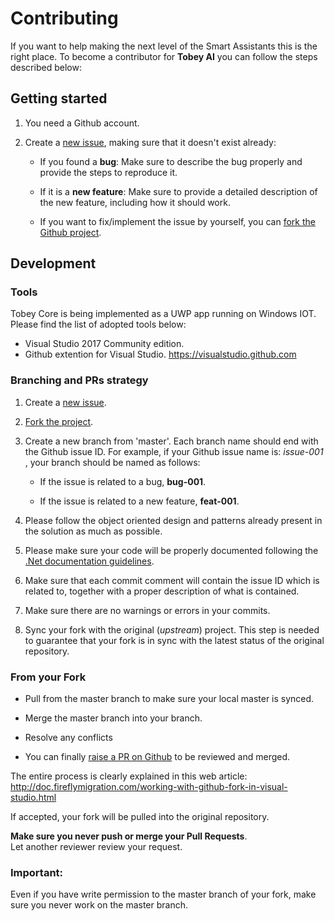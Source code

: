 # Contributing

If you want to help making the next level of the Smart Assistants this is the right place.
To become a contributor for **Tobey AI** you can follow the steps described below:

## Getting started

1.  You need a Github account.
2.  Create a [new issue](https://github.com/Tobey-AI/tobey-core/issues), making sure that it doesn't exist already:

    - If you found a **bug**: Make sure to describe the bug properly and provide the steps to reproduce it.

    - If it is a **new feature**: Make sure to provide a detailed description of the new feature, including how it should work. 

    - If you want to fix/implement the issue by yourself, you can [fork the Github project](https://help.github.com/articles/fork-a-repo/).

## Development

### Tools

Tobey Core is being implemented as a UWP app running on Windows IOT. 
Please find the list of adopted tools below:
- Visual Studio 2017 Community edition.
- Github extention for Visual Studio. https://visualstudio.github.com

### Branching and PRs strategy

1.  Create a [new issue](https://github.com/Tobey-AI/tobey-core/issues).

2.  [Fork the project](https://help.github.com/articles/fork-a-repo/).

3.  Create a new branch from 'master'. Each branch name should end with the Github issue ID. For example, if your Github issue name is: *issue-001* , your branch should be named as follows:

    - If the issue is related to a bug, **bug-001**.
    
    - If the issue is related to a new feature, **feat-001**.

4.  Please follow the object oriented design and patterns already present in the solution as much as possible.

5.  Please make sure your code will be properly documented following the [.Net documentation guidelines](https://docs.microsoft.com/en-us/dotnet/csharp/programming-guide/xmldoc/recommended-tags-for-documentation-comments).

6.  Make sure that each commit comment will contain the issue ID which is related to, together with a proper description of what is contained.

7.  Make sure there are no warnings or errors in your commits.

8.  Sync your fork with the original (*upstream*) project. This step is needed to guarantee that your fork is in sync with the latest status of the original repository.

### From your Fork

   - Pull from the master branch to make sure your local master is synced.

   - Merge the master branch into your branch.

   - Resolve any conflicts

   - You can finally [raise a PR on Github](https://help.github.com/articles/about-pull-requests/) to be reviewed and merged. 

The entire process is clearly explained in this web article:<br/>
http://doc.fireflymigration.com/working-with-github-fork-in-visual-studio.html

If accepted, your fork will be pulled into the original repository. 

**Make sure you never push or merge your Pull Requests**.<br/> 
Let another reviewer review your request.

### Important:
Even if you have write permission to the master branch of your fork, make sure you never work on the master branch.
